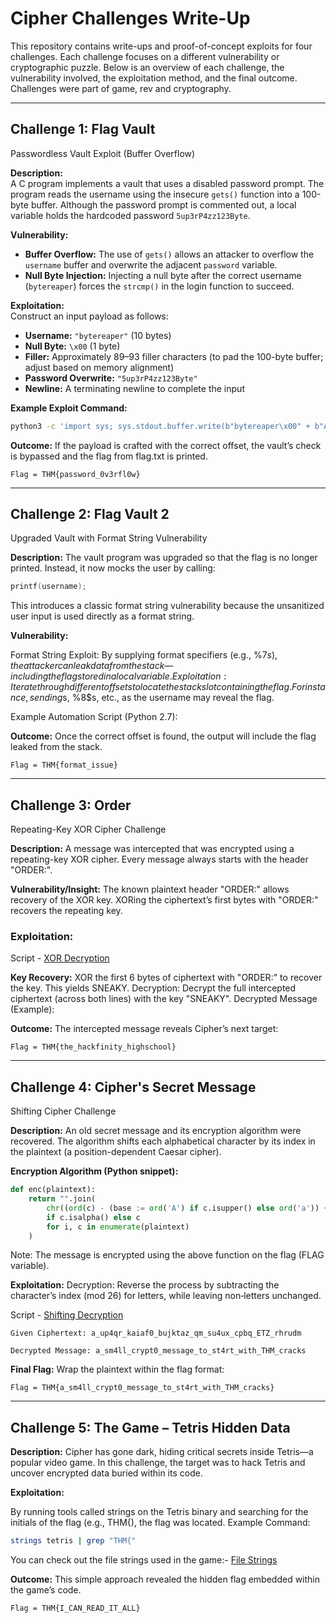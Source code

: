 # Cipher Challenges Write-Up

This repository contains write-ups and proof-of-concept exploits for four challenges. Each challenge focuses on a different vulnerability or cryptographic puzzle. Below is an overview of each challenge, the vulnerability involved, the exploitation method, and the final outcome. Challenges were part of game, rev and cryptography.

---

## Challenge 1: Flag Vault 
Passwordless Vault Exploit (Buffer Overflow)

**Description:**  
A C program implements a vault that uses a disabled password prompt. The program reads the username using the insecure `gets()` function into a 100-byte buffer. Although the password prompt is commented out, a local variable holds the hardcoded password `5up3rP4zz123Byte`.

**Vulnerability:**  
- **Buffer Overflow:** The use of `gets()` allows an attacker to overflow the `username` buffer and overwrite the adjacent `password` variable.
- **Null Byte Injection:** Injecting a null byte after the correct username (`bytereaper`) forces the `strcmp()` in the login function to succeed.

**Exploitation:**  
Construct an input payload as follows:
- **Username:** `"bytereaper"` (10 bytes)
- **Null Byte:** `\x00` (1 byte)  
- **Filler:** Approximately 89–93 filler characters (to pad the 100-byte buffer; adjust based on memory alignment)
- **Password Overwrite:** `"5up3rP4zz123Byte"`
- **Newline:** A terminating newline to complete the input

**Example Exploit Command:**  
```bash
python3 -c 'import sys; sys.stdout.buffer.write(b"bytereaper\x00" + b"A"*93 + b"5up3rP4zz123Byte" + b"\n")' | nc 10.10.211.90 1337
```


**Outcome:**
If the payload is crafted with the correct offset, the vault’s check is bypassed and the flag from flag.txt is printed.

`Flag = THM{password_0v3rfl0w}`

---

## Challenge 2: Flag Vault 2 
Upgraded Vault with Format String Vulnerability

**Description:**
The vault program was upgraded so that the flag is no longer printed. Instead, it now mocks the user by calling:

```c
printf(username);
```
This introduces a classic format string vulnerability because the unsanitized user input is used directly as a format string.

**Vulnerability:**

Format String Exploit: By supplying format specifiers (e.g., %7$s), the attacker can leak data from the stack—including the flag stored in a local variable.
Exploitation:
Iterate through different offsets to locate the stack slot containing the flag. For instance, sending %7$s, %8$s, etc., as the username may reveal the flag.

Example Automation Script (Python 2.7):

**Outcome:**
Once the correct offset is found, the output will include the flag leaked from the stack.

`Flag = THM{format_issue}`

---

## Challenge 3: Order
Repeating-Key XOR Cipher Challenge

**Description:**
A message was intercepted that was encrypted using a repeating-key XOR cipher. Every message always starts with the header "ORDER:".

**Vulnerability/Insight:**
The known plaintext header "ORDER:" allows recovery of the XOR key.
XORing the ciphertext’s first bytes with "ORDER:" recovers the repeating key.

### Exploitation:
Script - [XOR Decryption](Order/xor_decrypt.py)

**Key Recovery:**
XOR the first 6 bytes of ciphertext with "ORDER:" to recover the key. This yields SNEAKY.
Decryption:
Decrypt the full intercepted ciphertext (across both lines) with the key "SNEAKY".
Decrypted Message (Example):

**Outcome:**
The intercepted message reveals Cipher’s next target:

`Flag = THM{the_hackfinity_highschool}`

---

## Challenge 4: Cipher's Secret Message
Shifting Cipher Challenge

**Description:**
An old secret message and its encryption algorithm were recovered. The algorithm shifts each alphabetical character by its index in the plaintext (a position-dependent Caesar cipher).

**Encryption Algorithm (Python snippet):**

```python
def enc(plaintext):
    return "".join(
        chr((ord(c) - (base := ord('A') if c.isupper() else ord('a')) + i) % 26 + base) 
        if c.isalpha() else c
        for i, c in enumerate(plaintext)
    )
```
Note: The message is encrypted using the above function on the flag (FLAG variable).

**Exploitation:**
Decryption: Reverse the process by subtracting the character’s index (mod 26) for letters, while leaving non‑letters unchanged.

Script - [Shifting Decryption](Ciphers_Secret_Message/shifting_decrypt.py)

`Given Ciphertext: a_up4qr_kaiaf0_bujktaz_qm_su4ux_cpbq_ETZ_rhrudm`

`Decrypted Message: a_sm4ll_crypt0_message_to_st4rt_with_THM_cracks`

**Final Flag:**
Wrap the plaintext within the flag format:

`Flag = THM{a_sm4ll_crypt0_message_to_st4rt_with_THM_cracks}`

---

## Challenge 5: The Game – Tetris Hidden Data

**Description:**
Cipher has gone dark, hiding critical secrets inside Tetris—a popular video game. In this challenge, the target was to hack Tetris and uncover encrypted data buried within its code.

**Exploitation:**

By running tools called strings on the Tetris binary and searching for the initials of the flag (e.g., THM{), the flag was located.
Example Command:

```bash
strings tetris | grep "THM{"
```

You can check out the file strings used in the game:- [File Strings](The_game/File_strings.txt)

**Outcome:**
This simple approach revealed the hidden flag embedded within the game’s code.

`Flag = THM{I_CAN_READ_IT_ALL}`
